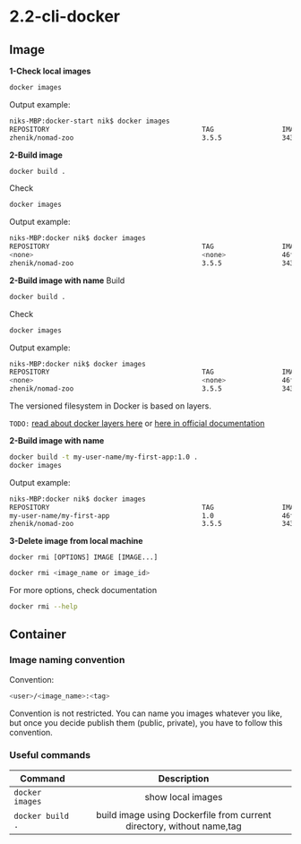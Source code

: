 # 2.2-cli-docker

## Image
**1-Check local images**
```bash
docker images
```
Output example:
```bash
niks-MBP:docker-start nik$ docker images
REPOSITORY                                      TAG                 IMAGE ID            CREATED             SIZE
zhenik/nomad-zoo                                3.5.5               343c3e392366        4 days ago          225MB
```

**2-Build image**  
```bash
docker build .
```
Check
```bash
docker images
```
Output example:
```bash
niks-MBP:docker nik$ docker images
REPOSITORY                                      TAG                 IMAGE ID            CREATED             SIZE
<none>                                          <none>              46f24910faee        7 seconds ago       64.2MB
zhenik/nomad-zoo                                3.5.5               343c3e392366        4 days ago          225MB
```

**2-Build image with name**
Build
```bash
docker build .
```
Check
```bash
docker images
```
Output example:
```bash
niks-MBP:docker nik$ docker images
REPOSITORY                                      TAG                 IMAGE ID            CREATED             SIZE
<none>                                          <none>              46f24910faee        7 seconds ago       64.2MB
zhenik/nomad-zoo                                3.5.5               343c3e392366        4 days ago          225MB
```

The versioned filesystem in Docker is based on layers.  

`TODO:` [read about docker layers here](https://searchitoperations.techtarget.com/definition/Docker-image) or [here in official documentation](https://docs.docker.com/v17.09/engine/userguide/storagedriver/imagesandcontainers/#images-and-layers)

**2-Build image with name**
```bash
docker build -t my-user-name/my-first-app:1.0 .
docker images
```
Output example:
```bash
niks-MBP:docker nik$ docker images
REPOSITORY                                      TAG                 IMAGE ID            CREATED             SIZE
my-user-name/my-first-app                       1.0                 46f24910faee        10 minutes ago      64.2MB
zhenik/nomad-zoo                                3.5.5               343c3e392366        4 days ago          225MB
```

**3-Delete image from local machine**  

`docker rmi [OPTIONS] IMAGE [IMAGE...]`
```bash
docker rmi <image_name or image_id>
```
For more options, check documentation
```bash
docker rmi --help
```

## Container 



### Image naming convention
Convention:
```bash
<user>/<image_name>:<tag>
```
Convention is not restricted. You can name you images whatever you like, but once you decide publish them (public, private), you have to follow this convention.
### Useful commands
| Command       | Description | 
| ------------- |:-------------:| 
| `docker images`      | show local images | 
| `docker build .`      | build image using Dockerfile from current directory, without name,tag | 
 

